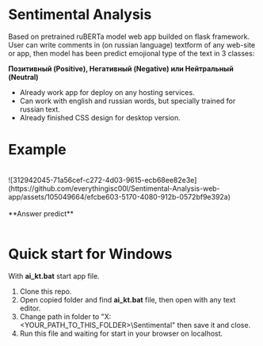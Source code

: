  # **Sentimental Analysis** 
 Based on pretrained ruBERTa model web app builded on flask framework. User can write comments in (on russian language) textform of any web-site or app, then model has been predict emojional type of the text in 3 classes:
  
  **Позитивный (Positive), Негативный (Negative) или Нейтральный (Neutral)**

  * Already work app for deploy on any hosting services.
  * Can work with english and russian words, but specially trained for russian text.
  * Already finished CSS design for desktop version.

# **Example**

<br>
![312942045-71a56cef-c272-4d03-9615-ecb68ee82e3e](https://github.com/everythingisc00l/Sentimental-Analysis-web-app/assets/105049664/efcbe603-5170-4080-912b-0572bf9e392a)
<br>
<br>
**Answer predict**
<br>
<br>

# **Quick start for Windows**

With **ai_kt.bat** start app file.

1. Clone this repo.
2. Open copied folder and find **ai_kt.bat** file, then open with any text editor.
3. Change path in folder to "X:\<YOUR_PATH_TO_THIS_FOLDER>\Sentimental" then save it and close.
4. Run this file and waiting for start in your browser on localhost. 
